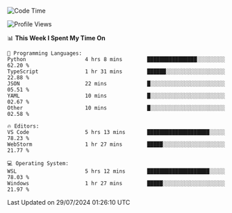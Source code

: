 <!--START_SECTION:waka-->
![Code Time](http://img.shields.io/badge/Code%20Time-687%20hrs%2036%20mins-blue)

![Profile Views](http://img.shields.io/badge/Profile%20Views-4-blue)

📊 **This Week I Spent My Time On** 

```text
💬 Programming Languages: 
Python                   4 hrs 8 mins        ████████████████░░░░░░░░░   62.20 % 
TypeScript               1 hr 31 mins        ██████░░░░░░░░░░░░░░░░░░░   22.88 % 
JSON                     22 mins             █░░░░░░░░░░░░░░░░░░░░░░░░   05.51 % 
YAML                     10 mins             █░░░░░░░░░░░░░░░░░░░░░░░░   02.67 % 
Other                    10 mins             █░░░░░░░░░░░░░░░░░░░░░░░░   02.58 % 

🔥 Editors: 
VS Code                  5 hrs 13 mins       ████████████████████░░░░░   78.23 % 
WebStorm                 1 hr 27 mins        █████░░░░░░░░░░░░░░░░░░░░   21.77 % 

💻 Operating System: 
WSL                      5 hrs 12 mins       ████████████████████░░░░░   78.03 % 
Windows                  1 hr 27 mins        █████░░░░░░░░░░░░░░░░░░░░   21.97 % 
```


 Last Updated on 29/07/2024 01:26:10 UTC
<!--END_SECTION:waka-->
